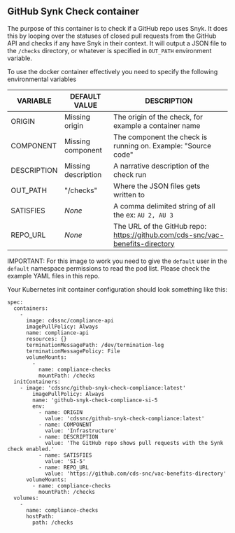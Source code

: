 ## GitHub Synk Check container

The purpose of this container is to check if a GitHub repo uses Snyk. It does this by looping over the statuses of closed pull requests from the GitHub API and checks if any have Snyk in their context. It will output a JSON file to the `/checks` directory, or whatever is specified in `OUT_PATH` environment variable.

To use the docker container effectively you need to specify the following environmental variables

| VARIABLE    | DEFAULT VALUE       | DESCRIPTION                                                                   |
| ----------- | ------------------- | ----------------------------------------------------------------------------- |
| ORIGIN      | Missing origin      | The origin of the check, for example a container name                         |
| COMPONENT   | Missing component   | The component the check is running on. Example: "Source code"                 |
| DESCRIPTION | Missing description | A narrative description of the check run                                      |
| OUT_PATH    | "/checks"           | Where the JSON files gets written to                                          |
| SATISFIES   | _None_              | A comma delimited string of all the ex: `AU 2, AU 3`                          |
| REPO_URL    | _None_              | The URL of the GitHub repo: https://github.com/cds-snc/vac-benefits-directory |

IMPORTANT: For this image to work you need to give the `default` user in the `default` namespace permissions to read the pod list. Please check the example YAML files in this repo.

Your Kubernetes init container configuration should look something like this:

```
spec:
  containers:
    -
      image: cdssnc/compliance-api
      imagePullPolicy: Always
      name: compliance-api
      resources: {}
      terminationMessagePath: /dev/termination-log
      terminationMessagePolicy: File
      volumeMounts:
        -
          name: compliance-checks
          mountPath: /checks
  initContainers:
    - image: 'cdssnc/github-snyk-check-compliance:latest'
        imagePullPolicy: Always
        name: 'github-snyk-check-compliance-si-5
        env:
          - name: ORIGIN
            value: 'cdssnc/github-snyk-check-compliance:latest'
          - name: COMPONENT
            value: 'Infrastructure'
          - name: DESCRIPTION
            value: 'The GitHub repo shows pull requests with the Synk check enabled.'
          - name: SATISFIES
            value: 'SI-5'
          - name: REPO_URL
            value: 'https://github.com/cds-snc/vac-benefits-directory'
      volumeMounts:
        - name: compliance-checks
          mountPath: /checks
  volumes:
    -
      name: compliance-checks
      hostPath:
        path: /checks
```
